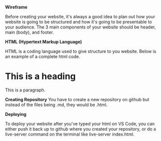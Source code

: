 **Wireframe**

Before creating your website, it's always a good idea to plan out how your website is going to be structured and how it's going to be presentable to your audience. The 3 main
components of your website should be header, main (body), and footer.

**HTML (Hypertext Markup Language)**

HTML is a coding language used to give structure to you website. Below is an example of a complete html code. 
<!DOCTYPE html>
<html>
<title>HTML Tutorial</title>
<body>

<h1>This is a heading</h1>
<p>This is a paragraph.</p>

</body>
</html>

**Creating Repository**
You have to create a new repository on github but instead of the files being .md, they would be .html.


**Deploying**

To deploy your website after you've typed your html on VS Code, you can either push it back up to github where you created your repository, or do a live-server command
on the terminal like live-server index.html.